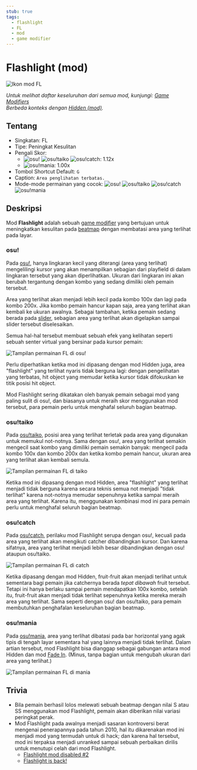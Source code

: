 ```yaml
---
stub: true
tags:
  - flashlight
  - FL
  - mod
  - game modifier
---
```


# Flashlight (mod)

![Ikon mod FL](/wiki/shared/mods/FL.png "Ikon mod Flashlight (FL)")

*Untuk melihat daftar keseluruhan dari semua mod, kunjungi: [Game Modifiers](/wiki/Gameplay/Game_modifier)*\
*Berbeda konteks dengan [Hidden (mod)](/wiki/Gameplay/Game_modifier/Hidden).*

## Tentang

- Singkatan: FL
- Tipe: Peningkat Kesulitan
- Pengali Skor:
  - ![][osu!] ![][osu!taiko] ![][osu!catch]: 1.12x
  - ![][osu!mania]: 1.00x
- Tombol Shortcut Default: `G`
- Caption: `Area penglihatan terbatas.`
- Mode-mode permainan yang cocok: ![][osu!] ![][osu!taiko] ![][osu!catch] ![][osu!mania]

## Deskripsi

Mod **Flashlight** adalah sebuah [game modifier](/wiki/Gameplay/Game_modifier/Flashlight) yang bertujuan untuk meningkatkan kesulitan pada [beatmap](/wiki/Beatmap) dengan membatasi area yang terlihat pada layar.

### osu!

Pada [osu!](/wiki/Game_mode/osu!), hanya lingkaran kecil yang diterangi (area yang terlihat) mengelilingi kursor yang akan menampilkan sebagian dari playfield di dalam lingkaran tersebut yang akan diperlihatkan. Ukuran dari lingkaran ini akan berubah tergantung dengan kombo yang sedang dimiliki oleh pemain tersebut.

Area yang terlihat akan menjadi lebih kecil pada kombo 100x dan lagi pada kombo 200x. Jika kombo pemain hancur kapan saja, area yang terlihat akan kembali ke ukuran awalnya. Sebagai tambahan, ketika pemain sedang berada pada [slider](/wiki/Gameplay/Hit_object/Slider), sebagian area yang terlihat akan digelapkan sampai slider tersebut diselesaikan.

Semua hal-hal tersebut membuat sebuah efek yang kelihatan seperti sebuah senter virtual yang bersinar pada kursor pemain:

![Tampilan permainan FL di osu!](img/FL-comparison-osu.jpg "Perbandingan bermain menggunakan mod Flashlight antara pada kombo ke 13x (atas-tengah), kombo ke 100x (bawah-kiri), dan kombo ke 200x (bawah-kanan)")

Perlu diperhatikan ketika mod ini dipasang dengan mod Hidden juga, area "flashlight" yang terlihat nyaris tidak berguna lagi: dengan pengelihatan yang terbatas, hit object yang memudar ketika kursor tidak difokuskan ke titik posisi hit object.

Mod Flashlight sering dikatakan oleh banyak pemain sebagai mod yang paling sulit di osu!, dan biasanya untuk meraih skor menggunakan mod tersebut, para pemain perlu untuk menghafal seluruh bagian beatmap.

### osu!taiko

Pada [osu!taiko](/wiki/Game_mode/osu!taiko), posisi area yang terlihat terletak pada area yang digunakan untuk memukul not-notnya. Sama dengan osu!, area yang terlihat semakin mengecil saat kombo yang dimiliki pemain semakin banyak: mengecil pada kombo 100x dan kombo 200x dan ketika kombo pemain hancur, ukuran area yang terlihat akan kembali semula.

![Tampilan permainan FL di taiko](img/FL-taiko.jpg "Tampilan permainan osu!taiko dengan mod Flashlight")

Ketika mod ini dipasang dengan mod Hidden, area "flashlight" yang terlihat menjadi tidak berguna karena secara teknis semua not menjadi "tidak terlihat" karena not-notnya memudar sepenuhnya ketika sampai meraih area yang terlihat. Karena itu, menggunakan kombinasi mod ini para pemain perlu untuk menghafal seluruh bagian beatmap.

### osu!catch

Pada [osu!catch](/wiki/Game_mode/osu!catch), perilaku mod Flashlight serupa dengan osu!, kecuali pada area yang terlihat akan mengikuti catcher dibandingkan kursor. Dan karena sifatnya, area yang terlihat menjadi lebih besar dibandingkan dengan osu! ataupun osu!taiko.

![Tampilan permainan FL di catch](img/FL-catch.jpg "Tampilan permainan osu!catch dengan mod Flashlight")

Ketika dipasang dengan mod Hidden, fruit-fruit akan menjadi terlihat untuk sementara bagi pemain jika catchernya berada *tepat dibawah* fruit tersebut. Tetapi ini hanya berlaku sampai pemain mendapatkan 100x kombo, setelah itu, fruit-fruit akan menjadi tidak terlihat sepenuhnya ketika mereka meraih area yang terlihat. Sama seperti dengan osu! dan osu!taiko, para pemain membutuhkan penghafalan keseluruhan bagian beatmap.

### osu!mania

Pada [osu!mania](/wiki/Game_mode/osu!mania), area yang terlihat dibatasi pada bar horizontal yang agak tipis di tengah layar sementara hal yang lainnya menjadi tidak terlihat. Dalam artian tersebut, mod Flashlight bisa dianggap sebagai gabungan antara mod Hidden dan mod [Fade In](/wiki/Gameplay/Game_modifier/Fade_In). (Minus, tanpa bagian untuk mengubah ukuran dari area yang terlihat.)

![Tampilan permainan FL di mania](img/FL-mania.jpg "Tampilan permainan osu!mania dengan mod Flashlight")

## Trivia

- Bila pemain berhasil lolos melewati sebuah beatmap dengan nilai S atau SS menggunakan mod Flashlight, pemain akan diberikan nilai variasi peringkat perak.
- Mod Flashlight pada awalnya menjadi sasaran kontroversi berat mengenai penerapannya pada tahun 2010, hal itu dikarenakan mod ini menjadi mod yang termudah untuk di hack; dan karena hal tersebut, mod ini terpaksa menjadi unranked sampai sebuah perbaikan dirilis untuk menutupi celah dari mod Flashlight.
  - [Flashlight mod disabled #2](https://osu.ppy.sh/community/forums/topics/41039)
  - [Flashlight is back!](https://osu.ppy.sh/community/forums/topics/41519)

[osu!]: /wiki/shared/mode/osu.png "osu!"
[osu!taiko]: /wiki/shared/mode/taiko.png "osu!taiko"
[osu!catch]: /wiki/shared/mode/catch.png "osu!catch"
[osu!mania]: /wiki/shared/mode/mania.png "osu!mania"
